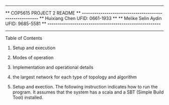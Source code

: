 ***********************************************************
**             COP5615 PROJECT 2 README          	 **
**-------------------------------------------------------**
**	Huixiang Chen		UFID: 0661-1933		 **
**	Melike Selin Aydin	UFID: 9685-5581		 **
**-------------------------------------------------------**
***********************************************************

Table of Contents
1. Setup and execution
2. Modes of operation
3. Implementation and operational details
4. the largest network for each type of topology and algorithm

1. Setup and exection.
The following instruction indicates how to run the program. It 
assumes that the system has a scala and a SBT (Simple Build Tool) installed.

